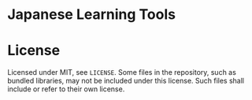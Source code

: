 # Japanese Learning Tools

# License
Licensed under MIT, see `LICENSE`. Some files in the repository, such as bundled libraries, may not be included under this license. Such files shall include or refer to their own license.
